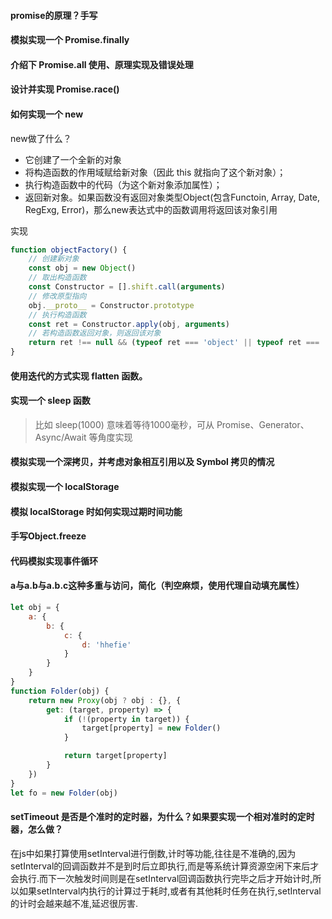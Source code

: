 #### promise的原理？手写

#### 模拟实现一个 Promise.finally

#### 介绍下 Promise.all 使用、原理实现及错误处理

#### 设计并实现 Promise.race()

#### 如何实现一个 new

new做了什么？

- 它创建了一个全新的对象
- 将构造函数的作用域赋给新对象（因此 this 就指向了这个新对象）；
- 执行构造函数中的代码（为这个新对象添加属性）；
- 返回新对象。如果函数没有返回对象类型Object(包含Functoin, Array, Date, RegExg, Error)，那么new表达式中的函数调用将返回该对象引用



实现

```js
function objectFactory() {
    // 创建新对象
    const obj = new Object()
    // 取出构造函数
    const Constructor = [].shift.call(arguments)
    // 修改原型指向
    obj.__proto__ = Constructor.prototype
    // 执行构造函数
    const ret = Constructor.apply(obj, arguments)
    // 若构造函数返回对象，则返回该对象
    return ret !== null && (typeof ret === 'object' || typeof ret === 'function') ? ret : obj
}
```



#### 使用迭代的方式实现 flatten 函数。

#### 实现一个 sleep 函数

> 比如 sleep(1000) 意味着等待1000毫秒，可从 Promise、Generator、Async/Await 等角度实现

#### 模拟实现一个深拷贝，并考虑对象相互引用以及 Symbol 拷贝的情况

#### 模拟实现一个 localStorage

#### 模拟 localStorage 时如何实现过期时间功能

#### 手写Object.freeze

#### 代码模拟实现事件循环

#### a与a.b与a.b.c这种多重与访问，简化（判空麻烦，使用代理自动填充属性）

```js
let obj = {
    a: {
        b: {
            c: {
                d: 'hhefie'
            }
        }
    }
}
function Folder(obj) {
    return new Proxy(obj ? obj : {}, {
        get: (target, property) => {
            if (!(property in target)) {
                target[property] = new Folder()
            }

            return target[property]
        }
    })
}
let fo = new Folder(obj)
```

#### setTimeout 是否是个准时的定时器，为什么？如果要实现一个相对准时的定时器，怎么做？

在js中如果打算使用setInterval进行倒数,计时等功能,往往是不准确的,因为setInterval的回调函数并不是到时后立即执行,而是等系统计算资源空闲下来后才会执行.而下一次触发时间则是在setInterval回调函数执行完毕之后才开始计时,所以如果setInterval内执行的计算过于耗时,或者有其他耗时任务在执行,setInterval的计时会越来越不准,延迟很厉害.